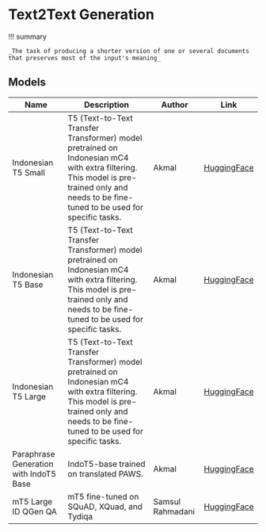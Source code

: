 # Text2Text Generation

!!! summary

    _The task of producing a shorter version of one or several documents that preserves most of the input's meaning_

## Models

| Name                                   | Description                                                                                                                                                                              | Author           | Link                                                                   |
| -------------------------------------- | ---------------------------------------------------------------------------------------------------------------------------------------------------------------------------------------- | ---------------- | ---------------------------------------------------------------------- |
| Indonesian T5 Small                    | T5 (Text-to-Text Transfer Transformer) model pretrained on Indonesian mC4 with extra filtering. This model is pre-trained only and needs to be fine-tuned to be used for specific tasks. | Akmal            | [HuggingFace](https://huggingface.co/Wikidepia/IndoT5-small)           |
| Indonesian T5 Base                     | T5 (Text-to-Text Transfer Transformer) model pretrained on Indonesian mC4 with extra filtering. This model is pre-trained only and needs to be fine-tuned to be used for specific tasks. | Akmal            | [HuggingFace](https://huggingface.co/Wikidepia/IndoT5-base)            |
| Indonesian T5 Large                    | T5 (Text-to-Text Transfer Transformer) model pretrained on Indonesian mC4 with extra filtering. This model is pre-trained only and needs to be fine-tuned to be used for specific tasks. | Akmal            | [HuggingFace](https://huggingface.co/Wikidepia/IndoT5-large)           |
| Paraphrase Generation with IndoT5 Base | IndoT5-base trained on translated PAWS.                                                                                                                                                  | Akmal            | [HuggingFace](https://huggingface.co/Wikidepia/IndoT5-base-paraphrase) |
| mT5 Large ID QGen QA                   | mT5 fine-tuned on SQuAD, XQuad, and Tydiqa                                                                                                                                               | Samsul Rahmadani | [HuggingFace](https://huggingface.co/munggok/mt5-large-id-qgen-qa)     |
